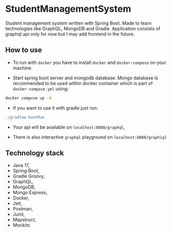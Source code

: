 # StudentManagementSystem

Student management system written with Spring Boot. Made to learn technologies like GraphQL, MongoDB and Gradle.
Application consists of graphql api only for now but I may add frontend in the future.

## How to use

* To run with `docker` you have to install `docker` and `docker-compose` on your machine.

* Start spring boot server and mongodb database. Mongo database is recommended to be used within docker
  container which is part of `docker-compose.yml` using:

```bash
docker compose up -d
```

* If you want to use it with gradle just run:

```gradle
./gradlew bootRun
```

* Your api will be available on `localhost:8080/graphql`,

* There is also interactive `graphql` playground on `localhost:8080/graphiql`

## Technology stack

* Java 17,
* Spring Boot,
* Gradle Groovy,
* GraphQL,
* MongoDB,
* Mongo Express,
* Docker,
* Jwt,
* Postman,
* Junit,
* Mapstruct,
* Mockito
